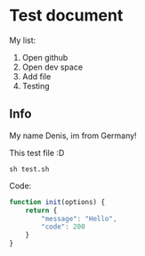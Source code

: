 # Test document

My list:

1. Open github
2. Open dev space
3. Add file
4. Testing

## Info

My name Denis, im from Germany!

This test file :D

`sh test.sh`

Code:

```javascript
function init(options) {
    return {
        "message": "Hello",
        "code": 200
    }
}
```